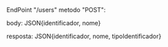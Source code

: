 EndPoint "/users" metodo "POST":

body: JSON{identificador, nome}

resposta: JSON{identificador, nome, tipoIdentificador}
